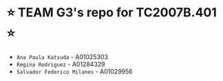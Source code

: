 # ⭐ TEAM G3's repo for TC2007B.401 ⭐

* `Ana Paula Katsuda` - A01025303
* `Regina Rodriguez` - A01284329
* `Salvador Federico Milanes` - A01029956